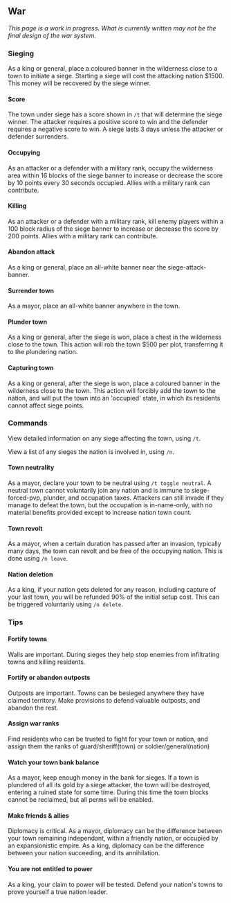 ## War

_This page is a work in progress. What is currently written may not be the final design of the war system._

### Sieging

As a king or general, place a coloured banner in the wilderness close to a town to initiate a siege. Starting a siege will cost the attacking nation $1500. This money will be recovered by the siege winner.

#### Score

The town under siege has a score shown in `/t` that will determine the siege winner. The attacker requires a positive score to win and the defender requires a negative score to win. A siege lasts 3 days unless the attacker or defender surrenders. 

#### Occupying
As an attacker or a defender with a military rank, occupy the wilderness area within 16 blocks of the siege banner to increase or decrease the score by 10 points every 30 seconds occupied. Allies with a military rank can contribute.

#### Killing
As an attacker or a defender with a military rank, kill enemy players within a 100 block radius of the siege banner to increase or decrease the score by 200 points. Allies with a military rank can contribute.

#### Abandon attack
As a king or general, place an all-white banner near the siege-attack-banner.

#### Surrender town
As a mayor, place an all-white banner anywhere in the town.

#### Plunder town
As a king or general, after the siege is won, place a chest in the wilderness close to the town. This action will rob the town $500 per plot, transferring it to the plundering nation.

#### Capturing town
As a king or general, after the siege is won, place a coloured banner in the wilderness close to the town. This action will forcibly add the town to the nation, and will put the town into an 'occupied' state, in which its residents cannot affect siege points. 

### Commands

View detailed information on any siege affecting the town, using `/t`.

View a list of any sieges the nation is involved in, using `/n`.

#### Town neutrality
As a mayor, declare your town to be neutral using `/t toggle neutral`. A neutral town cannot voluntarily join any nation and is immune to siege-forced-pvp, plunder, and occupation taxes. Attackers can still invade if they manage to defeat the town, but the occupation is in-name-only, with no material benefits provided except to increase nation town count.

#### Town revolt
As a mayor, when a certain duration has passed after an invasion, typically many days, the town can revolt and be free of the occupying nation. This is done using `/n leave`.

#### Nation deletion
As a king, if your nation gets deleted for any reason, including capture of your last town, you will be refunded 90% of the initial setup cost. This can be triggered voluntarily using `/n delete`.

### Tips

#### Fortify towns
Walls are important. During sieges they help stop enemies from infiltrating towns and killing residents.

#### Fortify or abandon outposts
Outposts are important. Towns can be besieged anywhere they have claimed territory.  Make provisions to defend valuable outposts, and abandon the rest.

#### Assign war ranks
Find residents who can be trusted to fight for your town or nation, and assign them the ranks of guard/sheriff(town) or soldier/general(nation)

#### Watch your town bank balance
As a mayor, keep enough money in the bank for sieges. If a town is plundered of all its gold by a siege attacker, the town will be destroyed, entering a ruined state for some time. During this time the town blocks cannot be reclaimed, but all perms will be enabled.

#### Make friends & allies
Diplomacy is critical.  As a mayor, diplomacy can be the difference between your town remaining independant, within a friendly nation, or occupied by an expansionistic empire. As a king, diplomacy can be the difference between your nation succeeding, and its annihilation.

#### You are not entitled to power
As a king, your claim to power will be tested. Defend your nation's towns to prove yourself a true nation leader.

